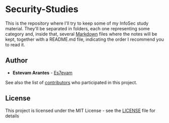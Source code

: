 # Security-Studies

This is the repository where I'll try to keep some of my InfoSec study material.
They'll be separated in folders, each one representing some category and, inside that, several [Markdown](https://en.wikipedia.org/wiki/Markdown) files where the notes will be kept, together with a README.md file, indicating the order I recommend you to read it.



## Author

* **Estevam Arantes** - [Es7evam](https://github.com/Es7evam)

See also the list of [contributors](https://github.com/Es7evam/Security-Studies/contributors) who participated in this project.

## License

This project is licensed under the MIT License - see the [LICENSE](LICENSE) file for details